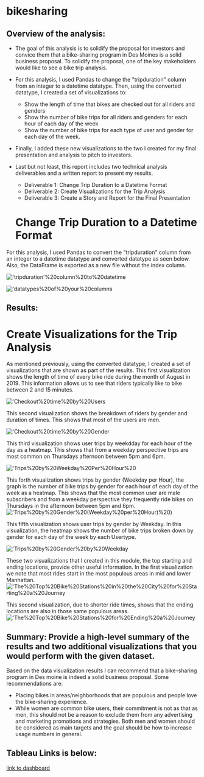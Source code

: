 # bikesharing

## Overview of the analysis:

* The goal of this analysis is to solidify the proposal for investors and convice them that a bike-sharing program in Des Moines is a solid business proposal. To solidify the proposal, one of the key stakeholders would like to see a bike trip analysis.

* For this analysis, I used Pandas to change the "tripduration" column from an integer to a datetime datatype. Then, using the converted datatype, I created a set of visualizations to:
  - Show the length of time that bikes are checked out for all riders and genders
  - Show the number of bike trips for all riders and genders for each hour of each day of the week
  - Show the number of bike trips for each type of user and gender for each day of the week.

* Finally, I added these new visualizations to the two I created for my final presentation and analysis to pitch to investors.

* Last but not least, this report includes two technical analysis deliverables and a written report to present my results. 
  - Deliverable 1: Change Trip Duration to a Datetime Format
  - Deliverable 2: Create Visualizations for the Trip Analysis
  - Deliverable 3: Create a Story and Report for the Final Presentation

  # Change Trip Duration to a Datetime Format

For this analysis, I used Pandas to convert the "tripduration" column from an integer to a datetime datatype and converted datatype as seen below. Also, the DataFrame is exported as a new file without the index column.

!['tripduration'%20column%20to%20datetime](https://github.com/cbrito3/bikesharing/blob/main/Visualization/'tripduration'%20column%20to%20datetime.png)

!['datatypes%20of%20your%20columns](https://github.com/cbrito3/bikesharing/blob/main/Visualization/datatypes%20of%20your%20columns.png)


## Results: 
  # Create Visualizations for the Trip Analysis
As mentioned previously, using the converted datatype, I created a set of visualizations that are shown as part of the results. This first visualization shows the length of time of every bike ride during the month of August in 2019. This information allows us to see that riders typically like to bike between 2 and 15 minutes.

!['Checkout%20time%20by%20Users](https://github.com/cbrito3/bikesharing/blob/main/Visualization/Checkout%20time%20by%20Users.png)

This second visualization shows the breakdown of riders by gender and duration of times. This shows that most of the users are men.

!['Checkout%20time%20by%20Gender](https://github.com/cbrito3/bikesharing/blob/main/Visualization/Checkout%20time%20by%20Gender.png)

This third visualization shows user trips by weekdday for each hour of the day as a heatmap. This shows that from a weekday perspective trips are most common on Thursdays afternoon between 5pm and 6pm.  

!['Trips%20by%20Weekday%20Per%20Hour%20](https://github.com/cbrito3/bikesharing/blob/main/Visualization/Trips%20by%20Weekday%20Per%20Hour%20.png)

This forth visualization shows trips by gender (Weekday per Hour), the graph is the number of bike trips by gender for each hour of each day of the week as a heatmap. This shows that the most common user are male subscribers and from a weekday perspective they frequently ride bikes on Thursdays in the afternoon between 5pm and 6pm. 
!['Trips%20by%20Gender%20(Weekday%20per%20Hour)%20](https://github.com/cbrito3/bikesharing/blob/main/Visualization/Trips%20by%20Gender%20(Weekday%20per%20Hour)%20.png))

This fifth visualization shows user trips by gender by Weekday. In this visualization, the heatmap  shows the number of bike trips broken down by gender for each day of the week by each Usertype. 

!['Trips%20by%20Gender%20by%20Weekday](https://github.com/cbrito3/bikesharing/blob/main/Visualization/Trips%20by%20Gender%20by%20Weekday.png)

These two visualizations that I created in this module, the top starting and ending locations, provide other useful information. 
In the first visualization we note that  most rides start in the most populous areas in mid and lower Manhattan. 
!['The%20Top%20Bike%20Stations%20in%20the%20City%20for%20Starting%20a%20Journey](https://github.com/cbrito3/bikesharing/blob/main/Visualization/The%20Top%20Bike%20Stations%20in%20the%20City%20for%20Starting%20a%20Journey.png)

This second visualization, due to shorter ride times, shows that the ending locations are also in those same populous areas.
!['The%20Top%20Bike%20Stations%20for%20Ending%20a%20Journey](https://github.com/cbrito3/bikesharing/blob/main/Visualization/The%20Top%20Bike%20Stations%20for%20Ending%20a%20Journey.png)

## Summary: Provide a high-level summary of the results and two additional visualizations that you would perform with the given dataset.

Based on the data visualization results I can recommend that a bike-sharing program in Des moine is indeed a solid business proposal. Some recommendations are: 
- Placing bikes in areas/neighborhoods that are populous and people love the bike-sharing experience.
- While women are common bike users, their commitment is not as that as men, this should not be a reason to exclude them from any advertising and marketing promotions and strategies. Both men and women should be considered as main targets and the goal should be how to increase usage numbers in general. 


## Tableau Links is below:

[link to dashboard](https://public.tableau.com/app/profile/claudia.brito/viz/bikesharing_16633150771410/Bikesharestory?publish=yes)

